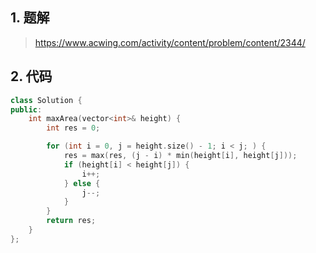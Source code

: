 ## 1. 题解
> https://www.acwing.com/activity/content/problem/content/2344/

## 2. 代码
```c++
class Solution {
public:
    int maxArea(vector<int>& height) {
        int res = 0;

        for (int i = 0, j = height.size() - 1; i < j; ) {
            res = max(res, (j - i) * min(height[i], height[j]));
            if (height[i] < height[j]) {
                i++;
            } else {
                j--;
            }
        }   
        return res;
    }
};
```